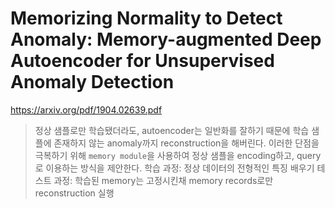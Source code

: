 

Memorizing Normality to Detect Anomaly: Memory-augmented Deep Autoencoder for Unsupervised Anomaly Detection
===
https://arxiv.org/pdf/1904.02639.pdf  
> 정상 샘플로만 학습됐더라도, autoencoder는 일반화를 잘하기 때문에 학습 샘플에 존재하지 않는 anomaly까지 reconstruction을 해버린다.
> 이러한 단점을 극복하기 위해 `memory module`을 사용하여 정상 샘플을 encoding하고, query로 이용하는 방식을 제안한다.
> 학습 과정: 정상 데이터의 전형적인 특징 배우기
> 테스트 과정: 학습된 memory는 고정시킨채 memory records로만 reconstruction 실행
